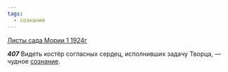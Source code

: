 ```yaml
---
tags:
  - сознание
---
```


[Листы сада Мории 1 1924г](https://127.0.0.1:4002/agni/1924)

___407___
Видеть костёр согласных сердец, исполнивших задачу Творца, — чудное [сознание](../../../tags/#сознание).   

